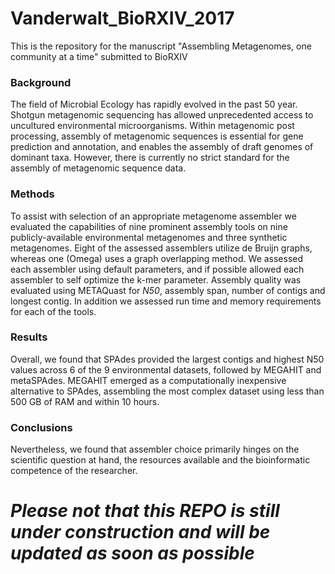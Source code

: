 # Vanderwalt_BioRXIV_2017
This is the repository for the manuscript "Assembling Metagenomes, one community at a time" submitted to BioRXIV

### Background
The field of Microbial Ecology has rapidly evolved in the past 50 year. Shotgun metagenomic sequencing has allowed unprecedented access to uncultured environmental microorganisms. Within metagenomic post processing, assembly of metagenomic sequences is essential for gene prediction and annotation, and enables the assembly of draft genomes of dominant taxa. However, there is currently no strict standard for the assembly of metagenomic sequence data. 

### Methods
To assist with selection of an appropriate metagenome assembler we evaluated the capabilities of nine prominent assembly tools on nine publicly-available environmental metagenomes and three synthetic metagenomes. Eight of the assessed assemblers utilize de Bruijn graphs, whereas one (Omega) uses a graph overlapping method. We assessed each assembler using default parameters, and if possible allowed each assembler to self optimize the k-mer parameter. 
Assembly quality was evaluated using METAQuast for *N50*, assembly span, number of contigs and longest contig. In addition we assessed run time and memory requirements for each of the tools. 

### Results
Overall, we found that SPAdes provided the largest contigs and highest N50 values across 6 of the 9 environmental datasets, followed by MEGAHIT and metaSPAdes. MEGAHIT emerged as a computationally inexpensive alternative to SPAdes, assembling the most complex dataset using less than 500 GB of RAM and within 10 hours.

### Conclusions
Nevertheless, we found that assembler choice primarily hinges on the scientific question at hand, the resources available and the bioinformatic competence of the researcher. 


# ***Please not that this REPO is still under construction and will be updated as soon as possible***
